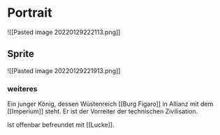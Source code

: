 # Portrait
![[Pasted image 20220129222113.png]]

## Sprite
![[Pasted image 20220129221913.png]]
### weiteres
Ein junger König, dessen Wüstenreich [[Burg Figaro]] in Allianz mit dem [[Imperium]] steht.
Er ist der Vorreiter der technischen Zivilisation.

Ist offenbar befreundet mit [[Lucke]].